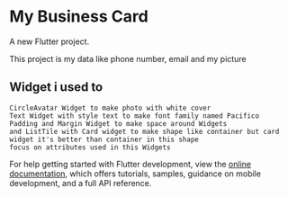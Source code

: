 # My Business Card 

A new Flutter project.

This project is my data like phone number, email and my picture


## Widget i used to 
```
CircleAvatar Widget to make photo with white cover
Text Widget with style text to make font family named Pacifico
Padding and Margin Widget to make space around Widgets
and ListTile with Card widget to make shape like container but card widget it's better than container in this shape
focus on attributes used in this Widgets 
```




For help getting started with Flutter development, view the
[online documentation](https://docs.flutter.dev/), which offers tutorials,
samples, guidance on mobile development, and a full API reference.
